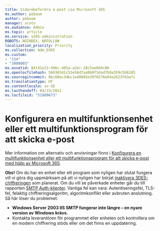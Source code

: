 ```yaml
---
title: Vidarebefordra e-post via Microsoft 365
ms.author: pebaum
author: pebaum
manager: scotv
ms.audience: Admin
ms.topic: article
ms.service: o365-administration
ROBOTS: NOINDEX, NOFOLLOW
localization_priority: Priority
ms.collection: Adm_O365
ms.custom:
- "154"
- "3000003"
ms.assetid: 84191e23-496c-495a-a2ec-28c5ae0d4c0b
ms.openlocfilehash: 56936541c52e56d7aa9b0f5dad7b9a359c5b6185
ms.sourcegitcommit: 8bc60ec34bc1e40685e3976576e04a2623f63a7c
ms.translationtype: HT
ms.contentlocale: sv-SE
ms.lasthandoff: 04/15/2021
ms.locfileid: "51809673"
---
```

# <a name="set-up-a-multifunction-device-or-application-to-send-email"></a>Konfigurera en multifunktionsenhet eller ett multifunktionsprogram för att skicka e-post

Mer information om alternativ och anvisningar finns i [Konfigurera en multifunktionsenhet eller ett multifunktionsprogram för att skicka e-post med hjälp av Microsoft 365](https://docs.microsoft.com/Exchange/mail-flow-best-practices/how-to-set-up-a-multifunction-device-or-application-to-send-email-using-microsoft-365-or-office-365).
  
**Obs!** Om du har en enhet eller ett program som nyligen har slutat fungera vill vi göra dig uppmärksam på att vi nyligen har börjat [inaktivera 3DES-chiffreringen](https://docs.microsoft.com/microsoft-365/compliance/technical-reference-details-about-encryption) som planerat. Om du vill se påverkade enheter går du till rapporten [SMTP Auth-klienter](https://protection.office.com/mailflow/dashboard). Vanliga fel kan vara: Autentiseringsfel, TLS-fel, felaktig chiffreringsalgoritm, algoritmkonflikt eller avbruten anslutning. Så här löser du problemet:

 - **Windows Server 2003 IIS SMTP fungerar inte längre – en nyare version av Windows krävs.**  
 - Kontakta leverantören för programmet eller enheten och kontrollera om en modern chiffrering stöds eller om det finns en uppdatering.
